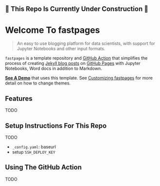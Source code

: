 

## :construction: This Repo Is Currently Under Construction :construction:

# Welcome To fastpages 

> An easy to use blogging platform for data scientists, with support for Jupyter Notebooks and other input formats.

`fastpages` is a template repository and [GitHub Action](https://github.com/features/actions) that simplifies the process of creating [Jekyll blog posts](https://jekyllrb.com/) on [GitHub Pages](https://pages.github.com/) with Jupyter Notebooks, Word docs in addition to Markdown.  

**[See A Demo](https://fastai.github.io/fastpages/)** that uses this template.  See [Customizing fastpages](#customizing-fastpages) for more detail on how to change themes.

## Features

TODO


## Setup Instructions For This Repo

TODO
- `_config.yaml`: baseurl
- setup `SSH_DEPLOY_KEY`




## Using The GitHub Action

TODO


